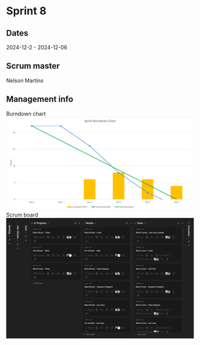 # Sprint 8
## Dates
2024-12-2 - 2024-12-06

## Scrum master
Nelson Martins

## Management info
Burndown chart
![GraphWeek8.png](GraphWeek8.png)
Scrum board
![ScrumBoardWeek8.png](ScrumBoardWeek8.png)
